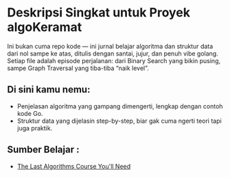 # Deskripsi Singkat untuk Proyek algoKeramat

Ini bukan cuma repo kode — ini jurnal belajar algoritma dan struktur data dari nol sampe ke atas, ditulis dengan santai, jujur, dan penuh vibe golang. Setiap file adalah episode perjalanan: dari Binary Search yang bikin pusing, sampe Graph Traversal yang tiba-tiba “naik level”.

## Di sini kamu nemu: 

- Penjelasan algoritma yang gampang dimengerti, lengkap dengan contoh kode Go.
- Struktur data yang dijelasin step-by-step, biar gak cuma ngerti teori tapi juga praktik.


## Sumber Belajar : 

- [The Last Algorithms Course You'll Need](https://frontendmasters.com/courses/algorithms/)